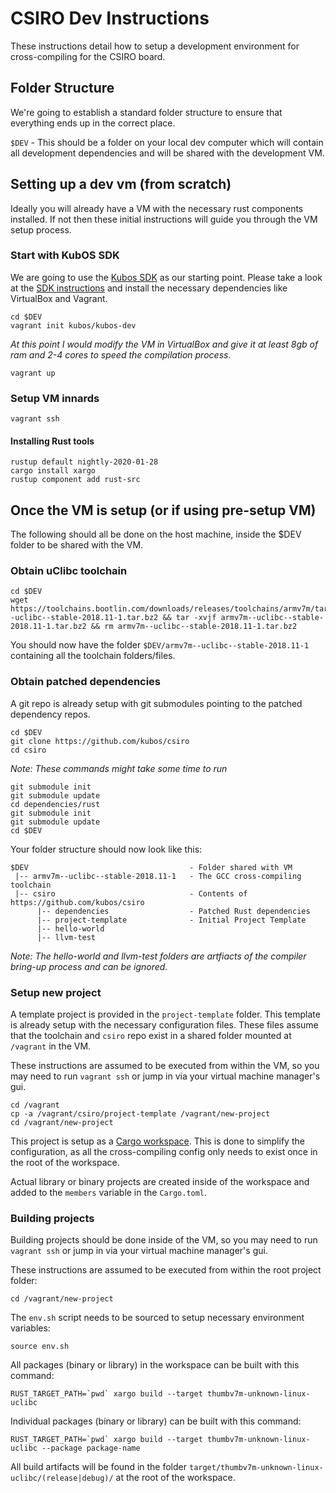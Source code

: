# CSIRO Dev Instructions

These instructions detail how to setup a development environment for cross-compiling for the CSIRO board.

## Folder Structure

We're going to establish a standard folder structure to ensure that everything ends up in the correct place.

`$DEV` - This should be a folder on your local dev computer which will contain all development dependencies 
and will be shared with the development VM.

## Setting up a dev vm (from scratch)

Ideally you will already have a VM with the necessary rust components installed. If not then these initial instructions
will guide you through the VM setup process.

### Start with KubOS SDK

We are going to use the [Kubos SDK](https://docs.kubos.com/1.20.0/sdk-docs/sdk-installing.html) as our starting point.
Please take a look at the [SDK instructions](https://docs.kubos.com/1.20.0/sdk-docs/sdk-installing.html) and install
the necessary dependencies like VirtualBox and Vagrant.

    cd $DEV
    vagrant init kubos/kubos-dev

*At this point I would modify the VM in VirtualBox and give it at 
least 8gb of ram and 2-4 cores to speed the compilation process.*

    vagrant up

### Setup VM innards

    vagrant ssh

#### Installing Rust tools

    rustup default nightly-2020-01-28
    cargo install xargo
    rustup component add rust-src

## Once the VM is setup (or if using pre-setup VM)

The following should all be done on the host machine, inside the $DEV folder to be shared with the VM.

### Obtain uClibc toolchain

    cd $DEV
    wget https://toolchains.bootlin.com/downloads/releases/toolchains/armv7m/tarballs/armv7m--uclibc--stable-2018.11-1.tar.bz2 && tar -xvjf armv7m--uclibc--stable-2018.11-1.tar.bz2 && rm armv7m--uclibc--stable-2018.11-1.tar.bz2

You should now have the folder `$DEV/armv7m--uclibc--stable-2018.11-1` containing all the toolchain folders/files. 

### Obtain patched dependencies

A git repo is already setup with git submodules pointing to the patched dependency
repos. 

    cd $DEV
    git clone https://github.com/kubos/csiro
    cd csiro

*Note: These commands might take some time to run*


    git submodule init
    git submodule update
    cd dependencies/rust
    git submodule init
    git submodule update
    cd $DEV

Your folder structure should now look like this:

    $DEV                                    - Folder shared with VM
     |-- armv7m--uclibc--stable-2018.11-1   - The GCC cross-compiling toolchain
     |-- csiro                              - Contents of https://github.com/kubos/csiro
          |-- dependencies                  - Patched Rust dependencies
          |-- project-template              - Initial Project Template
          |-- hello-world
          |-- llvm-test

*Note: The hello-world and llvm-test folders are artfiacts of the compiler bring-up process and can be ignored.*

### Setup new project

A template project is provided in the `project-template` folder.
This template is already setup with the necessary configuration files.
These files assume that the toolchain and `csiro` repo exist in a shared 
folder mounted at `/vagrant` in the VM. 

These instructions are assumed to be executed from within the VM, 
so you may need to run `vagrant ssh` or jump in via your virtual machine manager's gui.

    cd /vagrant
    cp -a /vagrant/csiro/project-template /vagrant/new-project
    cd /vagrant/new-project

This project is setup as a [Cargo workspace](https://doc.rust-lang.org/book/ch14-03-cargo-workspaces.html). 
This is done to simplify the configuration, as all the cross-compiling config only needs to exist once in 
the root of the workspace.

Actual library or binary projects are created inside of the workspace and added
to the `members` variable in the `Cargo.toml`.

### Building projects

Building projects should be done inside of the VM, so you may need to run `vagrant ssh`
or jump in via your virtual machine manager's gui.

These instructions are assumed to be executed from within the root project folder:

    cd /vagrant/new-project

The `env.sh` script needs to be sourced to setup necessary environment variables:

    source env.sh

All packages (binary or library) in the workspace can be built with this command:

    RUST_TARGET_PATH=`pwd` xargo build --target thumbv7m-unknown-linux-uclibc

Individual packages (binary or library) can be built with this command:

    RUST_TARGET_PATH=`pwd` xargo build --target thumbv7m-unknown-linux-uclibc --package package-name

All build artifacts will be found in the folder `target/thumbv7m-unknown-linux-uclibc/(release|debug)/` at the root of the workspace.